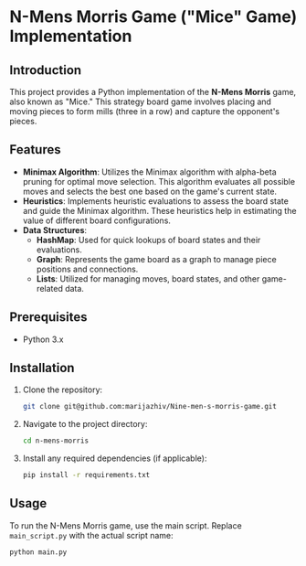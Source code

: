 # N-Mens Morris Game ("Mice" Game) Implementation

## Introduction

This project provides a Python implementation of the **N-Mens Morris** game, also known as "Mice." This strategy board game involves placing and moving pieces to form mills (three in a row) and capture the opponent's pieces.

## Features

- **Minimax Algorithm**: Utilizes the Minimax algorithm with alpha-beta pruning for optimal move selection. This algorithm evaluates all possible moves and selects the best one based on the game's current state.
- **Heuristics**: Implements heuristic evaluations to assess the board state and guide the Minimax algorithm. These heuristics help in estimating the value of different board configurations.
- **Data Structures**:
  - **HashMap**: Used for quick lookups of board states and their evaluations.
  - **Graph**: Represents the game board as a graph to manage piece positions and connections.
  - **Lists**: Utilized for managing moves, board states, and other game-related data.

## Prerequisites

- Python 3.x

## Installation

1. Clone the repository:

    ```bash
    git clone git@github.com:marijazhiv/Nine-men-s-morris-game.git
    ```

2. Navigate to the project directory:

    ```bash
    cd n-mens-morris
    ```

3. Install any required dependencies (if applicable):

    ```bash
    pip install -r requirements.txt
    ```

## Usage

To run the N-Mens Morris game, use the main script. Replace `main_script.py` with the actual script name:

```bash
python main.py

